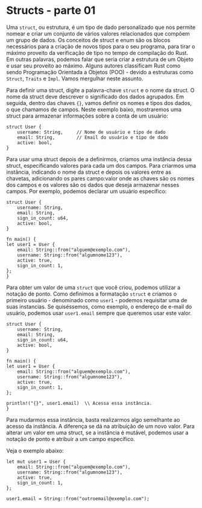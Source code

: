 # **Structs - parte 01**

Uma ``struct``, ou estrutura, é um tipo de dado personalizado que nos permite nomear e criar um conjunto de vários valores relacionados que compõem um grupo de dados. Os conceitos de struct e enum são os blocos necessários para a criação de novos tipos para o seu programa, para tirar o máximo proveito da verificação de tipo no tempo de compilação do Rust. Em outras palavras, podemos falar que seria criar a estrutura de um Objeto e usar seu proveito ao máximo. Alguns autores classificam Rust como sendo Programação Orientada a Objetos (POO) - devido a estruturas como ``Struct``, ``Traits`` e ``Impl``. Vamos mergulhar neste assunto. 

Para definir uma struct, digite a palavra-chave ``struct`` e o nome da struct. O nome da struct deve descrever o significado dos dados agrupados. Em seguida, dentro das chaves ``{}``, vamos definir os nomes e tipos dos dados, o que chamamos de campos. Neste exemplo baixo, mostraremos uma struct para armazenar informações sobre a conta de um usuário:

```
struct User {
    username: String,     // Nome de usuário e tipo de dado
    email: String,        // Email do usuário e tipo de dado
    active: bool,
}
```

Para usar uma struct depois de a definirmos, criamos uma instância dessa struct, especificando valores para cada um dos campos. Para criarmos uma instância, indicando o nome da struct e depois os valores entre as chavetas, adicionando os pares campo:valor onde as chaves são os nomes dos campos e os valores são os dados que deseja armazenar nesses campos. Por exemplo, podemos declarar um usuário específico:

```
struct User {
    username: String,
    email: String,
    sign_in_count: u64,
    active: bool,
}

fn main() {
let user1 = User {
    email: String::from("alguem@exemplo.com"),
    username: String::from("algumnome123"),
    active: true,
    sign_in_count: 1,
};
}
```

Para obter um valor de uma ``struct`` que você criou, podemos utilizar a notação de ponto. Como definimos a formatação ``struct`` e criamos o primeiro usuário - denominado como ``user1`` - podemos requisitar uma de suas instancias. Se quiséssemos, como exemplo, o endereço de e-mail do usuário, podemos usar ``user1.email`` sempre que queremos usar este valor.

```
struct User {
    username: String,
    email: String,
    sign_in_count: u64,
    active: bool,
}

fn main() {
let user1 = User {
    email: String::from("alguem@exemplo.com"),
    username: String::from("algumnome123"),
    active: true,
    sign_in_count: 1,
};

println!("{}", user1.email)  \\ Acessa essa instância.
}
```

Para mudarmos essa instância, basta realizarmos algo semelhante ao acesso da instância. A diferença se dá na atribuição de um novo valor. Para alterar um valor em uma struct, se a instância é mutável, podemos usar a notação de ponto e atribuir a um campo específico.

Veja o exemplo abaixo:

```
let mut user1 = User {
    email: String::from("alguem@exemplo.com"),
    username: String::from("algumnome123"),
    active: true,
    sign_in_count: 1,
};

user1.email = String::from("outroemail@exemplo.com");
```


